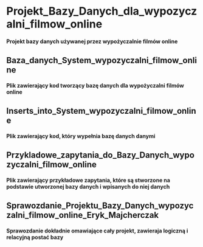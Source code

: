 # Projekt_Bazy_Danych_dla_wypozyczalni_filmow_online

#### Projekt bazy danych używanej przez wypożyczalnie filmów online

## Baza_danych_System_wypozyczalni_filmow_online

#### Plik zawierający kod tworzący bazę danych dla wypożyczalni filmów online

## Inserts_into_System_wypozyczalni_filmow_online

#### Plik zawierający kod, który wypełnia bazę danych danymi

## Przykladowe_zapytania_do_Bazy_Danych_wypozyczalni_filmow_online

#### Plik zawierający przykładowe zapytania, które są stworzone na podstawie utworzonej bazy danych i wpisanych do niej danych

## Sprawozdanie_Projektu_Bazy_Danych_wypozyczalni_filmow_online_Eryk_Majcherczak

#### Sprawozdanie dokładnie omawiające cały projekt, zawieraja logiczną i relacyjną postać bazy
